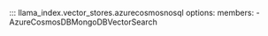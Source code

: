 ::: llama_index.vector_stores.azurecosmosnosql
    options:
      members:
        - AzureCosmosDBMongoDBVectorSearch
